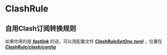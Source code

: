 # ClashRule

## 自用Clash订阅转换规则

如果你用的是 ***[fastlink](https://flaff-0e508729a4.flaff9.cc/auth/register?code=x1zN)*** 的话，可以用配置文件 ***[ClashRuleSetOne.toml](https://raw.githubusercontent.com/ATa0ist/ClashRule/main/clash/config/ClashRuleSetOne.toml)*** ，位置在 ***[ClashRule/clash/config](https://github.com/ATa0ist/ClashRule/tree/main/clash/config)***  
